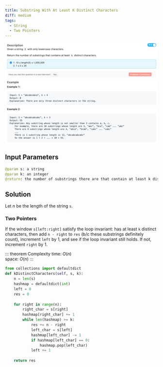 ```yaml
---
title: Substring With At Least K Distinct Characters
diff: medium
tags:
  - String
  - Two Pointers
---
```


<img class="medium-zoom" src="/algo/substring-with-at-least-k-distinct-characters.png" alt="https://www.lintcode.com/problem/substring-with-at-least-k-distinct-characters">

## Input Parameters

```py
@param s: a string
@param k: an integer
@return: the number of substrings there are that contain at least k distinct characters
```

## Solution

Let $n$ be the length of the string `s`.

### Two Pointers

If the window `s[left:right]` satisfy the loop invariant: has at least `k` distinct characters, then add `n - right` to `res` (b/c these substrings definitely count), increment `left` by $1$, and see if the loop invariant still holds. If not, increment `right` by $1$.

::: theorem Complexity
time: $O(n)$  
space: $O(n)$
:::

```py
from collections import defaultdict
def kDistinctCharacters(self, s, k):
    n = len(s)
    hashmap = defaultdict(int)
    left = 0
    res = 0

    for right in range(n):
        right_char = s[right]
        hashmap[right_char] += 1
        while len(hashmap) >= k:
            res += n - right
            left_char = s[left]
            hashmap[left_char] -= 1
            if hashmap[left_char] == 0:
                hashmap.pop(left_char)
            left += 1

    return res
```
